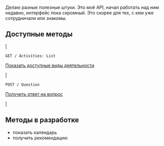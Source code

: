 Делаю разные полезные штуки. Это моё API, начал работать над ним недавно, интерфейс пока скромный. Это скорее для тех, с кем уже сотрудничали или знакомы.


## Доступные методы

|

` GET / Activities: List ` 

[Показать доступные виды деятельности](https://github.com/DeadBlackBirdTrills/deadblackbirdtrills.github.io/wiki) 

|

` POST / Question ` 

[Получить ответ на вопрос](https://t.me/konstantinfedorov) 

|


## Методы в разработке

* показать календарь
* получить рекомендацию
